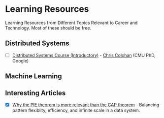# Learning Resources
Learning Resources from Different Topics Relevant to Career and Technology. Most of these should be free.

## Distributed Systems
- [ ] [Distributed Systems Course (Introductory)](https://www.distributedsystemscourse.com/) - [Chris Colohan](https://www.colohan.com/) (CMU PhD, Google)

## Machine Learning

## Interesting Articles
- [x] [Why the PIE theorem is more relevant than the CAP theorem](https://www.alexdebrie.com/posts/choosing-a-database-with-pie/) - Balancing pattern flexiblity, efficiency, and infinite scale in a data system.
